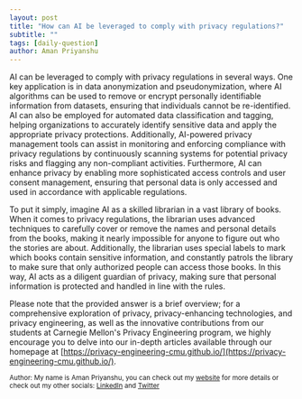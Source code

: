 ```yaml
---
layout: post
title: "How can AI be leveraged to comply with privacy regulations?"
subtitle: ""
tags: [daily-question]
author: Aman Priyanshu
---
```


AI can be leveraged to comply with privacy regulations in several ways. One key application is in data anonymization and pseudonymization, where AI algorithms can be used to remove or encrypt personally identifiable information from datasets, ensuring that individuals cannot be re-identified. AI can also be employed for automated data classification and tagging, helping organizations to accurately identify sensitive data and apply the appropriate privacy protections. Additionally, AI-powered privacy management tools can assist in monitoring and enforcing compliance with privacy regulations by continuously scanning systems for potential privacy risks and flagging any non-compliant activities. Furthermore, AI can enhance privacy by enabling more sophisticated access controls and user consent management, ensuring that personal data is only accessed and used in accordance with applicable regulations.

To put it simply, imagine AI as a skilled librarian in a vast library of books. When it comes to privacy regulations, the librarian uses advanced techniques to carefully cover or remove the names and personal details from the books, making it nearly impossible for anyone to figure out who the stories are about. Additionally, the librarian uses special labels to mark which books contain sensitive information, and constantly patrols the library to make sure that only authorized people can access those books. In this way, AI acts as a diligent guardian of privacy, making sure that personal information is protected and handled in line with the rules.

Please note that the provided answer is a brief overview; for a comprehensive exploration of privacy, privacy-enhancing technologies, and privacy engineering, as well as the innovative contributions from our students at Carnegie Mellon's Privacy Engineering program, we highly encourage you to delve into our in-depth articles available through our homepage at [https://privacy-engineering-cmu.github.io/](https://privacy-engineering-cmu.github.io/).

<small>Author: My name is Aman Priyanshu, you can check out my [website](https://amanpriyanshu.github.io/) for more details or check out my other socials: [LinkedIn](https://www.linkedin.com/in/aman-priyanshu/) and [Twitter](https://twitter.com/AmanPriyanshu6)</small>
